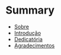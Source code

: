 # Summary

* [Sobre](README.md)
* [Introdução](Introducao.md)
* [Dedicatória](Dedicatória.md)
* [Agradecimentos](Agradecimentos.md)

